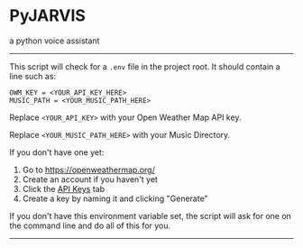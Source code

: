 # PyJARVIS
a python voice assistant

----------------------------------

This script will check for a `.env` file in the project root.
It should contain a line such as:
```
OWM_KEY = <YOUR_API_KEY_HERE>
MUSIC_PATH = <YOUR_MUSIC_PATH_HERE>
```
Replace `<YOUR_API_KEY>` with your Open Weather Map API key.

Replace `<YOUR_MUSIC_PATH_HERE>` with your Music Directory.

If you don't have one yet:
1. Go to https://openweathermap.org/
2. Create an account if you haven't yet
3. Click the [API Keys](https://home.openweathermap.org/api_keys) tab
4. Create a key by naming it and clicking "Generate"

If you don't have this environment variable set, the script will ask for one
on the command line and do all of this for you.

----------------------------------
